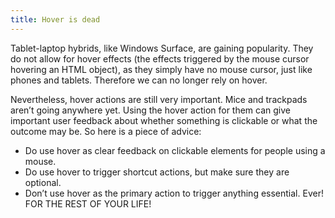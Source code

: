 ```yaml
---
title: Hover is dead
---
```



Tablet-laptop hybrids, like Windows Surface, are gaining popularity. They do not allow for hover effects (the effects triggered by the mouse cursor hovering an HTML object), as they simply have no mouse cursor, just like phones and tablets. Therefore we can no longer rely on hover.

Nevertheless, hover actions are still very important. Mice and trackpads aren’t going anywhere yet. Using the hover action for them can give important user feedback about whether something is clickable or what the outcome may be. So here is a piece of advice:

* Do use hover as clear feedback on clickable elements for people using a mouse.
* Do use hover to trigger shortcut actions, but make sure they are optional.
* Don’t use hover as the primary action to trigger anything essential. Ever! FOR THE REST OF YOUR LIFE!